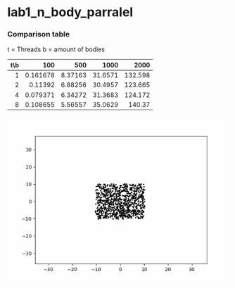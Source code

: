 # lab1_n_body_parralel

### Comparison table
t = Threads
b = amount of bodies

| t\b|      100 |     500 |    1000 |    2000 |
|---:|---------:|--------:|--------:|--------:|
|  1 | 0.161678 | 8.37163 | 31.6571 | 132.598 |
|  2 | 0.11392  | 6.88256 | 30.4957 | 123.665 |
|  4 | 0.079371 | 6.34272 | 31.3683 | 124.172 |
|  8 | 0.108655 | 5.56557 | 35.0629 | 140.37  |


![](picture.gif)
